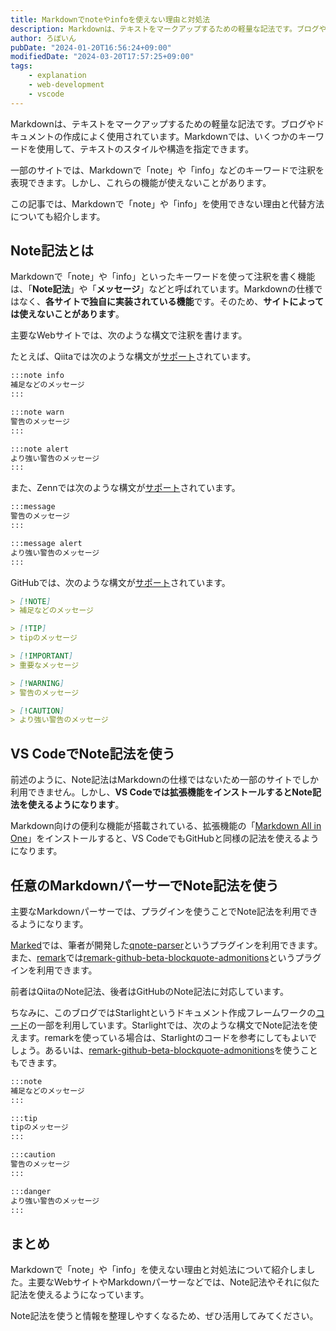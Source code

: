 ```yaml
---
title: Markdownでnoteやinfoを使えない理由と対処法
description: Markdownは、テキストをマークアップするための軽量な記法です。ブログやドキュメントの作成によく使用されています。Markdownでは、いくつかのキーワードを使用して、テキストのスタイルや構造を指定できます。一部のサイトでは、Markdownで「note」や「info」などのキーワードで注釈を表現できます。しかし、これらの機能が使えないことがあります。この記事では、Markdownで「note」や「info」を使用できない理由と代替方法についても紹介します。
author: ろぼいん
pubDate: "2024-01-20T16:56:24+09:00"
modifiedDate: "2024-03-20T17:57:25+09:00"
tags:
    - explanation
    - web-development
    - vscode
---
```


Markdownは、テキストをマークアップするための軽量な記法です。ブログやドキュメントの作成によく使用されています。Markdownでは、いくつかのキーワードを使用して、テキストのスタイルや構造を指定できます。

一部のサイトでは、Markdownで「note」や「info」などのキーワードで注釈を表現できます。しかし、これらの機能が使えないことがあります。

この記事では、Markdownで「note」や「info」を使用できない理由と代替方法についても紹介します。

## Note記法とは

Markdownで「note」や「info」といったキーワードを使って注釈を書く機能は、「**Note記法**」や「**メッセージ**」などと呼ばれています。Markdownの仕様ではなく、**各サイトで独自に実装されている機能**です。そのため、**サイトによっては使えないことがあります**。

主要なWebサイトでは、次のような構文で注釈を書けます。

たとえば、Qiitaでは次のような構文が[サポート](https://qiita.com/Qiita/items/c686397e4a0f4f11683d#note---%E8%A3%9C%E8%B6%B3%E8%AA%AC%E6%98%8E)されています。

```markdown
:::note info
補足などのメッセージ
:::

:::note warn
警告のメッセージ
:::

:::note alert
より強い警告のメッセージ
:::
```

また、Zennでは次のような構文が[サポート](https://zenn.dev/zenn/articles/markdown-guide#%E3%83%A1%E3%83%83%E3%82%BB%E3%83%BC%E3%82%B8)されています。

```markdown
:::message
警告のメッセージ
:::

:::message alert
より強い警告のメッセージ
:::
```

GitHubでは、次のような構文が[サポート](https://github.com/orgs/community/discussions/16925)されています。

```markdown
> [!NOTE]
> 補足などのメッセージ

> [!TIP]
> tipのメッセージ

> [!IMPORTANT]
> 重要なメッセージ

> [!WARNING]
> 警告のメッセージ

> [!CAUTION]
> より強い警告のメッセージ
```

## VS CodeでNote記法を使う

前述のように、Note記法はMarkdownの仕様ではないため一部のサイトでしか利用できません。しかし、**VS Codeでは拡張機能をインストールするとNote記法を使えるようになります**。

Markdown向けの便利な機能が搭載されている、拡張機能の「[Markdown All in One](https://marketplace.visualstudio.com/items?itemName=yzhang.markdown-all-in-one)」をインストールすると、VS CodeでもGitHubと同様の記法を使えるようになります。

## 任意のMarkdownパーサーでNote記法を使う

主要なMarkdownパーサーでは、プラグインを使うことでNote記法を利用できるようになります。

[Marked](https://github.com/markedjs/marked)では、筆者が開発した[qnote-parser](https://github.com/Robot-Inventor/qnote)というプラグインを利用できます。また、[remark](https://github.com/remarkjs/remark)では[remark-github-beta-blockquote-admonitions](https://github.com/myl7/remark-github-beta-blockquote-admonitions)というプラグインを利用できます。

前者はQiitaのNote記法、後者はGitHubのNote記法に対応しています。

ちなみに、このブログではStarlightというドキュメント作成フレームワークの[コード](https://github.com/withastro/starlight/blob/f12efa789f27fa3f6a7828847d63be6dce7b3ccc/packages/starlight/integrations/asides.ts)の一部を利用しています。Starlightでは、次のような構文でNote記法を使えます。remarkを使っている場合は、Starlightのコードを参考にしてもよいでしょう。あるいは、[remark-github-beta-blockquote-admonitions](https://github.com/myl7/remark-github-beta-blockquote-admonitions)を使うこともできます。

```markdown
:::note
補足などのメッセージ
:::

:::tip
tipのメッセージ
:::

:::caution
警告のメッセージ
:::

:::danger
より強い警告のメッセージ
:::
```

## まとめ

Markdownで「note」や「info」を使えない理由と対処法について紹介しました。主要なWebサイトやMarkdownパーサーなどでは、Note記法やそれに似た記法を使えるようになっています。

Note記法を使うと情報を整理しやすくなるため、ぜひ活用してみてください。
